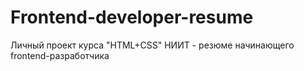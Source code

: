# Frontend-developer-resume
Личный проект курса "HTML+CSS" НИИТ - резюме начинающего frontend-разработчика
